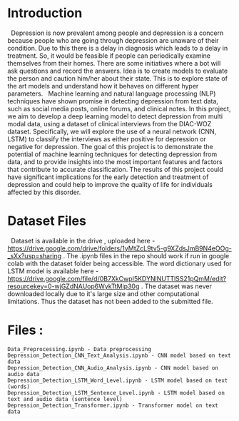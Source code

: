 # Introduction
 
Depression is now prevalent among people and depression is a concern because people who are going through depression are unaware of their condition. Due to this there is a delay in diagnosis which leads to a delay in treatment. So, it would be feasible if people can periodically examine themselves from their homes. There are some initiatives where a bot will ask questions and record the answers. Idea is to create models to evaluate the person and caution him/her about their state. This is to explore state of the art models and understand how it behaves on different hyper parameters.
 
Machine learning and natural language processing (NLP) techniques have shown promise in detecting depression from text data, such as social media posts, online forums, and clinical notes. In this project, we aim to develop a deep learning model to detect depression from multi modal data, using a dataset of clinical interviews from the DIAC-WOZ dataset. Specifically, we will explore the use of a neural network (CNN, LSTM) to classify the interviews as either positive for depression or negative for depression. The goal of this project is to demonstrate the potential of machine learning techniques for detecting depression from data, and to provide insights into the most important features and factors that contribute to accurate classification. The results of this project could have significant implications for the early detection and treatment of depression and could help to improve the quality of life for individuals affected by this disorder.
 
# Dataset Files 
 
Dataset is available in the drive , uploaded here - https://drive.google.com/drive/folders/1yMtZcL9tv5-g9XZdsJmB9N4eOOg-_sXx?usp=sharing . The .ipynb files in the repo should work if run in google colab with the dataset folder being accessible. The word dictionary used for LSTM model is available here - https://drive.google.com/file/d/0B7XkCwpI5KDYNlNUTTlSS21pQmM/edit?resourcekey=0-wjGZdNAUop6WykTtMip30g . The dataset was never downloaded locally due to it's large size and other computational limitations. Thus the dataset has not been added to the submitted file.
 
# Files :  
    Data_Preprocessing.ipynb - Data preprocessing
    Depression_Detection_CNN_Text_Analysis.ipynb - CNN model based on text data
    Depression_Detection_CNN_Audio_Analysis.ipynb - CNN model based on audio data
    Depression_Detection_LSTM_Word_Level.ipynb - LSTM model based on text (words)
    Depression_Detection_LSTM_Sentence_Level.ipynb - LSTM model based on text and audio data (sentence level)
    Depression_Detection_Transformer.ipynb - Transformer model on text data
    
    
